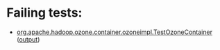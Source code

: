 # Failing tests: 

 * [org.apache.hadoop.ozone.container.ozoneimpl.TestOzoneContainer](/tmp/log/pr/pr-hdds-2034-dw8p7/unit/workdir/hadoop-hdds/container-service/org.apache.hadoop.ozone.container.ozoneimpl.TestOzoneContainer.txt) ([output](/tmp/log/pr/pr-hdds-2034-dw8p7/unit/workdir/hadoop-hdds/container-service/org.apache.hadoop.ozone.container.ozoneimpl.TestOzoneContainer-output.txt/))
